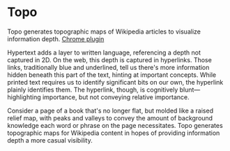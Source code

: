 # Topo

Topo generates topographic maps of Wikipedia articles to visualize information depth. [Chrome plugin](https://chrome.google.com/webstore/detail/topo/igafgpkncbhkkgibhkkfdehoolbigdap)

Hypertext adds a layer to written language, referencing a depth not captured in 2D. On the web, this depth is captured in hyperlinks. Those links, traditionally blue and underlined, tell us there's more information hidden beneath this part of the text, hinting at important concepts. While printed text requires us to identify significant bits on our own, the hyperlink plainly identifies them. The hyperlink, though, is cognitively blunt—highlighting importance, but not conveying relative importance.

Consider a page of a book that's no longer flat, but molded like a raised relief map, with peaks and valleys to convey the amount of background knowledge each word or phrase on the page necessitates. Topo generates topographic maps for Wikipedia content in hopes of providing information depth a more casual visibility.
